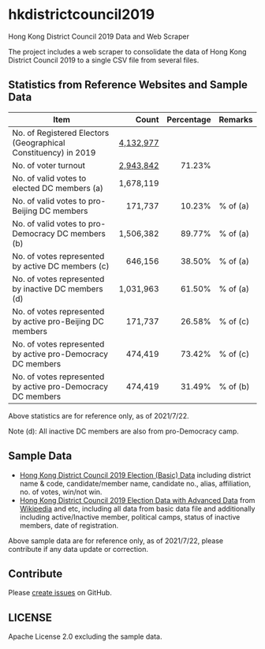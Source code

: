 # hkdistrictcouncil2019
Hong Kong District Council 2019 Data and Web Scraper

The project includes a web scraper to consolidate the data of Hong Kong District Council 2019 to a single CSV file from several files.

## Statistics from Reference Websites and Sample Data

|Item|Count|Percentage|Remarks|
|-|-:|-:|-|
|No. of Registered Electors (Geographical Constituency) in 2019|[4,132,977](https://www.voterregistration.gov.hk/eng/statistic20191.html)|||
|No. of voter turnout|[2,943,842](https://www.elections.gov.hk/dc2019/eng/turnout.html)|71.23%||
|No. of valid votes to elected DC members (a)|1,678,119|||
|No. of valid votes to pro-Beijing DC members|171,737|10.23%|% of (a)|
|No. of valid votes to pro-Democracy DC members (b)|1,506,382|89.77%|% of (a)|
|No. of votes represented by active DC members (c)|646,156|38.50%|% of (a)|
|No. of votes represented by inactive DC members (d)|1,031,963|61.50%|% of (a)|
|No. of votes represented by active pro-Beijing DC members|171,737|26.58%|% of (c)|
|No. of votes represented by active pro-Democracy DC members|474,419|73.42%|% of (c)|
|No. of votes represented by active pro-Democracy DC members|474,419|31.49%|% of (b)|

Above statistics are for reference only, as of 2021/7/22.

Note (d): All inactive DC members are also from pro-Democracy camp.

## Sample Data

* [Hong Kong District Council 2019 Election (Basic) Data](https://github.com/sammyfung/hkdistrictcouncil2019/blob/main/sample-data/hkdistrictcouncil2019-election-sorted.csv) including district name & code, candidate/member name, candidate no., alias, affiliation, no. of votes, win/not win.
* [Hong Kong District Council 2019 Election Data with Advanced Data](https://github.com/sammyfung/hkdistrictcouncil2019/blob/main/sample-data/hkdistrictcouncil2019-election-sorted-advance.csv) from [Wikipedia](https://zh.wikipedia.org/wiki/%E9%A6%99%E6%B8%AF%E5%8D%80%E8%AD%B0%E6%9C%83) and etc, including all data from basic data file and additionally including active/Inactive member, political camps, status of inactive members, date of registration.

Above sample data are for reference only, as of 2021/7/22, please contribute if any data update or correction.

## Contribute

Please [create issues](https://github.com/sammyfung/hkdistrictcouncil2019/issues) on GitHub.

## LICENSE

Apache License 2.0 excluding the sample data.

